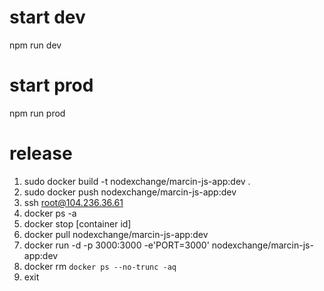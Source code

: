 # start dev 
npm run dev

# start prod
npm run prod

# release

1. sudo docker build -t nodexchange/marcin-js-app:dev .
2. sudo docker push nodexchange/marcin-js-app:dev
3. ssh root@104.236.36.61
4. docker ps -a
5. docker stop [container id]
6. docker pull nodexchange/marcin-js-app:dev
7. docker run -d -p 3000:3000 -e'PORT=3000' nodexchange/marcin-js-app:dev
8. docker rm `docker ps --no-trunc -aq`
9. exit